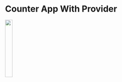 # Counter App With Provider

<p>
  <img src="https://github.com/user-attachments/assets/b6931f19-2048-48a8-af93-58ed0906bf4a" width="22%">
  

</p>

